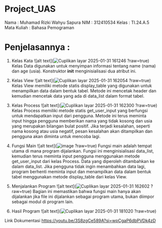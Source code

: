 # Project_UAS

Nama : Muhamad Rizki Wahyu Sapura 
NIM : 312410534
Kelas : TI.24.A.5
Mata Kuliah : Bahasa Pemograman

# Penjelasannya :
1. Kelas Kata
   ![alt text](![Cuplikan layar 2025-01-31 161246](https://github.com/user-attachments/assets/3f44959d-4538-4b1a-8c6a-1e9447b69649)
?raw=true)
   Kelas Data digunakan untuk menyimpan informasi tentang name (nama) dan age (usia). Konstruktor __init__ menginisialisasi dua atribut ini.
   
3. Kelas View
   ![alt text](![Cuplikan layar 2025-01-31 162054](https://github.com/user-attachments/assets/9be3da20-b2c1-4e45-b77b-1a8451a1f1e2)
?raw=true)
   Kelas View memiliki metode statis display_table yang digunakan untuk menampilkan data dalam bentuk tabel. Metode ini mencetak header dan kemudian mencetak data yang ada di data_list dalam format tabel.

4. Kelas Process
   ![alt text](![Cuplikan layar 2025-01-31 162300](https://github.com/user-attachments/assets/d2814cc1-84ab-4e52-983c-425396f7948b)
?raw=true)
   Kelas Process memiliki metode statis get_user_input yang berfungsi untuk mendapatkan input dari pengguna. Metode ini terus meminta input hingga pengguna memberikan nama yang tidak kosong dan usia yang merupakan bilangan bulat positif. Jika terjadi kesalahan, seperti nama kosong atau usia negatif, pesan kesalahan akan ditampilkan dan pengguna akan diminta untuk mencoba lagi.

5. Fungsi Main
   ![alt text](![image](https://github.com/user-attachments/assets/3c76eaf5-7287-4c72-9c42-765b8e1d2668)
?raw=true)
   Fungsi main adalah tempat utama di mana program dijalankan. Fungsi ini menginisialisasi data_list, kemudian terus meminta input pengguna menggunakan metode get_user_input dari kelas Process. Data yang diperoleh ditambahkan ke dalam data_list. Jika pengguna tidak ingin menambahkan data lagi, program berhenti meminta input dan menampilkan data dalam bentuk tabel menggunakan metode display_table dari kelas View.

6. Menjalankan Program
   ![alt text](![Cuplikan layar 2025-01-31 162602](https://github.com/user-attachments/assets/193bf382-7535-486b-b33c-515f07b5abb4)
?raw=true)
   Bagian ini memastikan bahwa fungsi main hanya akan dijalankan jika file ini dijalankan sebagai program utama, bukan diimpor sebagai modul di program lain.

7. Hasil Program
   ![alt text](![Cuplikan layar 2025-01-31 181020](https://github.com/user-attachments/assets/d88fc53e-83b3-40e1-bf09-c827db603230)
?raw=true)

Link Dokumentasi https://youtu.be/3S8zgCe589A?si=wpCgaP6dbPVDk4zD
